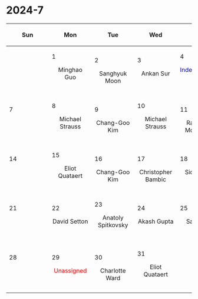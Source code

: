 # 2024-7

|<div style='max-width:100px;width:100px'><p>Sun</p></div>|<div style='max-width:100px;width:100px'><p>Mon</p></div>|<div style='max-width:100px;width:100px'><p>Tue</p></div>|<div style='max-width:100px;width:100px'><p>Wed</p></div>|<div style='max-width:100px;width:100px'><p>Thu</p></div>|<div style='max-width:100px;width:100px'><p>Fri</p></div>|<div style='max-width:100px;width:100px'><p>Sat</p></div>|
|:-:|:-:|:-:|:-:|:-:|:-:|:-:|
|<p><br/><br/></p> |<p align='left'>1</p><p>Minghao Guo<br/><br/></p>|<p align='left'>2</p><p>Sanghyuk<br/> Moon</p>|<p align='left'>3</p><p>Ankan Sur<br/><br/></p>|<p align='left'>4</p><p><span style='color:blue'>Independence Day</span><br/><br/></p>|<p align='left'>5</p><p>Charlotte<br/> Ward</p>|<p align='left'>6</p><p><br/><br/></p>|
|<p align='left'>7</p><p><br/><br/></p>|<p align='left'>8</p><p>Michael Strauss<br/><br/></p>|<p align='left'>9</p><p>Chang-Goo<br/> Kim</p>|<p align='left'>10</p><p>Michael Strauss<br/><br/></p>|<p align='left'>11</p><p>Rajsekhar<br/> Mohapatra</p>|<p align='left'>12</p><p>David Setton<br/><br/></p>|<p align='left'>13</p><p><br/><br/></p>|
|<p align='left'>14</p><p><br/><br/></p>|<p align='left'>15</p><p>Eliot Quataert<br/><br/></p>|<p align='left'>16</p><p>Chang-Goo<br/> Kim</p>|<p align='left'>17</p><p>Christopher<br/> Bambic</p>|<p align='left'>18</p><p>Siddhartha<br/> Gupta</p>|<p align='left'>19</p><p>Christian<br/> Jespersen</p>|<p align='left'>20</p><p><br/><br/></p>|
|<p align='left'>21</p><p><br/><br/></p>|<p align='left'>22</p><p>David Setton<br/><br/></p>|<p align='left'>23</p><p>Anatoly Spitkovsky<br/><br/></p>|<p align='left'>24</p><p>Akash Gupta<br/><br/></p>|<p align='left'>25</p><p>Sanghyuk<br/> Moon</p>|<p align='left'>26</p><p>Ankan Sur<br/><br/></p>|<p align='left'>27</p><p><br/><br/></p>|
|<p align='left'>28</p><p><br/><br/></p>|<p align='left'>29</p><p><span style='color:red'>Unassigned</span><br/><br/></p>|<p align='left'>30</p><p>Charlotte<br/> Ward</p>|<p align='left'>31</p><p>Eliot Quataert<br/><br/></p>|<p><br/><br/></p> |<p><br/><br/></p> |<p><br/><br/></p> |
